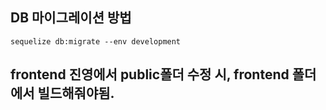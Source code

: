 ##  DB 마이그레이션 방법

```
sequelize db:migrate --env development
```


## frontend 진영에서 public폴더 수정 시, frontend 폴더에서 빌드해줘야됨.